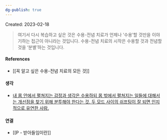 ```yaml
---
dg-publish: true
---
```

Created: 2023-02-18

>여기서 다시 복습하고 싶은 것은 수용-전념 치료가 언제나 ‘수용’할 것만을 이야기하는 접근이 아니라는 것입니다. 수용-전념 치료의 시작은 수용할 것과 전념할 것을 ‘분별’하는 것입니다.

#### References
- [[꼭 알고 싶은 수용-전념 치료의 모든 것]]

#### 생각
- [내 몸 안에서 펼쳐지는 감정과 생각은 수용하되 몸 밖에서 펼쳐지는 일들에 대해서는 개선점을 찾기 위해 분투해야 한다는 것. 두 모드 사이의 쉬프팅이 잘 되면 인지적으로 유연한 사람.](https://twitter.com/reverb0816/status/1626526158094491649)

#### 연결
- [[P - 받아들임이란]]
